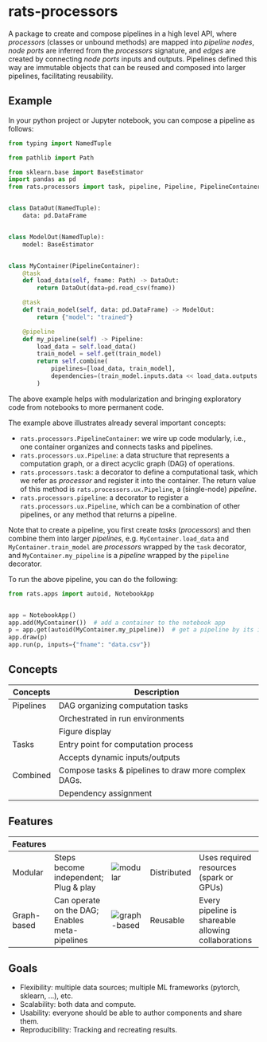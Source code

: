 # rats-processors

A package to create and compose pipelines in a high level API, where _processors_ (classes
or unbound methods) are mapped into _pipeline nodes_, _node ports_ are inferred from the
_processors_ signature, and _edges_ are created by connecting _node ports_ inputs and outputs.
Pipelines defined this way are immutable objects that can be reused and composed into larger
pipelines, facilitating reusability.

## Example

In your python project or Jupyter notebook, you can compose a pipeline as follows:

```python
from typing import NamedTuple

from pathlib import Path

from sklearn.base import BaseEstimator
import pandas as pd
from rats.processors import task, pipeline, Pipeline, PipelineContainer


class DataOut(NamedTuple):
    data: pd.DataFrame


class ModelOut(NamedTuple):
    model: BaseEstimator


class MyContainer(PipelineContainer):
    @task
    def load_data(self, fname: Path) -> DataOut:
        return DataOut(data=pd.read_csv(fname))

    @task
    def train_model(self, data: pd.DataFrame) -> ModelOut:
        return {"model": "trained"}

    @pipeline
    def my_pipeline(self) -> Pipeline:
        load_data = self.load_data()
        train_model = self.get(train_model)
        return self.combine(
            pipelines=[load_data, train_model],
            dependencies=(train_model.inputs.data << load_data.outputs.data),
        )
```

The above example helps with modularization and bringing exploratory code from notebooks to more
permanent code.

The example above illustrates already several important concepts:
* `rats.processors.PipelineContainer`: we wire up code modularly, i.e., one container organizes and
connects tasks and pipelines.
* `rats.processors.ux.Pipeline`: a data structure that represents a computation graph, or a
direct acyclic graph (DAG) of operations.
* `rats.processors.task`: a decorator to define a computational task, which we refer as _processor_
and register it into the container. The return value of this method is
`rats.processors.ux.Pipeline`, a (single-node) _pipeline_.
* `rats.processors.pipeline`: a decorator to register a `rats.processors.ux.Pipeline`,
which can be a combination of other pipelines, or any method that returns a pipeline.


Note that to create a pipeline, you first create _tasks_ (_processors_) and then combine them into
larger _pipelines_, e.g. `MyContainer.load_data` and `MyContainer.train_model` are _processors_
wrapped by the `task` decorator, and `MyContainer.my_pipeline` is a _pipeline_ wrapped by the
`pipeline` decorator.


To run the above pipeline, you can do the following:

```python
from rats.apps import autoid, NotebookApp


app = NotebookApp()
app.add(MyContainer())  # add a container to the notebook app
p = app.get(autoid(MyContainer.my_pipeline))  # get a pipeline by its id
app.draw(p)
app.run(p, inputs={"fname": "data.csv"})
```


## Concepts

| Concepts  | Description                                          |
|-----------|------------------------------------------------------|
| Pipelines | DAG organizing computation tasks                     |
|           | Orchestrated in run environments                     |
|           | Figure display                                       |
| Tasks     | Entry point for computation process                  |
|           | Accepts dynamic inputs/outputs                       |
| Combined  | Compose tasks & pipelines to draw more complex DAGs. |
|           | Dependency assignment                                |

## Features

| Features    |                                               |                                              |             |                                                     |                                              |
|-------------|-----------------------------------------------|----------------------------------------------|-------------|-----------------------------------------------------|----------------------------------------------|
| Modular     | Steps become independent;<br> Plug & play        | ![modular](docs/figures/modular.jpg)         | Distributed | Uses required resources (spark or GPUs)             | ![graph-based](docs/figures/distributed.png) |
| Graph-based | Can operate on the DAG;<br> Enables meta-pipelines | ![graph-based](docs/figures/graph-based.png) | Reusable    | Every pipeline is shareable allowing collaborations | ![graph-based](docs/figures/reusable.png)    |

## Goals

* Flexibility: multiple data sources; multiple ML frameworks (pytorch, sklearn, ...), etc.
* Scalability: both data and compute.
* Usability: everyone should be able to author components and share them.
* Reproducibility: Tracking and recreating results.
